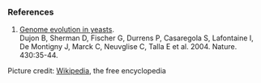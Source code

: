 ### References

1.  [Genome evolution in
    yeasts](http://europepmc.org/abstract/MED/15229592).\
    Dujon B, Sherman D, Fischer G, Durrens P, Casaregola S, Lafontaine
    I, De Montigny J, Marck C, Neuvglise C, Talla E et al. 2004. Nature.
    430:35-44.

Picture credit:
[Wikipedia](https://commons.wikimedia.org/wiki/File:Glabrata.jpg), the
free encyclopedia
